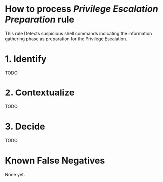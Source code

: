 # How to process *Privilege Escalation Preparation* rule
This rule Detects suspicious shell commands indicating the information gathering phase as preparation for the Privilege Escalation.

# 1. Identify
TODO

# 2. Contextualize
TODO

# 3. Decide
TODO

# Known False Negatives
None yet.
